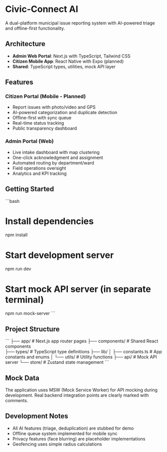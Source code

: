 # Civic-Connect AI

A dual-platform municipal issue reporting system with AI-powered triage and offline-first functionality.

## Architecture

- **Admin Web Portal**: Next.js with TypeScript, Tailwind CSS
- **Citizen Mobile App**: React Native with Expo (planned)
- **Shared**: TypeScript types, utilities, mock API layer

## Features

### Citizen Portal (Mobile - Planned)
- Report issues with photo/video and GPS
- AI-powered categorization and duplicate detection
- Offline-first with sync queue
- Real-time status tracking
- Public transparency dashboard

### Admin Portal (Web)
- Live intake dashboard with map clustering
- One-click acknowledgment and assignment
- Automated routing by department/ward
- Field operations oversight
- Analytics and KPI tracking

## Getting Started

\`\`\`bash
# Install dependencies
npm install

# Start development server
npm run dev

# Start mock API server (in separate terminal)
npm run mock-server
\`\`\`

## Project Structure

\`\`\`
├── app/                 # Next.js app router pages
├── components/          # Shared React components  
├── types/              # TypeScript type definitions
├── lib/
│   ├── constants.ts    # App constants and enums
│   └── utils/          # Utility functions
├── api/                # Mock API server
└── store/              # Zustand state management
\`\`\`

## Mock Data

The application uses MSW (Mock Service Worker) for API mocking during development. Real backend integration points are clearly marked with comments.

## Development Notes

- All AI features (triage, deduplication) are stubbed for demo
- Offline queue system implemented for mobile sync
- Privacy features (face blurring) are placeholder implementations
- Geofencing uses simple radius calculations
